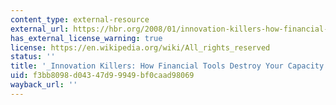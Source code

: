 ```yaml
---
content_type: external-resource
external_url: https://hbr.org/2008/01/innovation-killers-how-financial-tools-destroy-your-capacity-to-do-new-things
has_external_license_warning: true
license: https://en.wikipedia.org/wiki/All_rights_reserved
status: ''
title: '_Innovation Killers: How Financial Tools Destroy Your Capacity to Do New Things_'
uid: f3bb8098-d043-47d9-9949-bf0caad98069
wayback_url: ''
---
```


